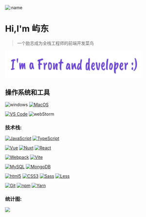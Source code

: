 <img src="https://count.getloli.com/get/@yd?theme=rule34" alt=":name" />

# Hi,I'm 屿东

> 一个励志成为全栈工程师的前端开发菜鸟

<p align="left"><img width="450px" height="90px" src="./front.png" /></p>

## 操作系统和工具
![windows](https://img.shields.io/badge/-Windows10-007ACC?style=flat-square&logo=windows&logoColor=fff)
[![MacOS](https://img.shields.io/badge/macOS-Monterey-000000?style=flat-square&logo=apple)](https://www.apple.com/macos/monterey/)

[![VS Code](https://img.shields.io/badge/IDE-VSCode-007ACC?style=flat-square&logo=Visual-studio-code)](https://code.visualstudio.com/)
![webStorm](https://img.shields.io/badge/-webStorm-007ACC?style=flat-square&logo=webstorm&logoColor=fff)

### **技术栈:**

[![JavaScript](https://img.shields.io/badge/-JavaScript-F7DF1E?style=flat-square&logo=javascript&logoColor=000000&labelColor=%23F7DF1C&color=%23FFCE5A)](https://www.javascript.com/)
[![TypeScript](https://img.shields.io/badge/-TypeScript-3178C6?style=flat-square&logo=typescript&logoColor=ffffff)](https://www.typescriptlang.org/)

[![Vue](https://img.shields.io/badge/-Vue-4FC08D?style=flat-square&logo=vue.js&logoColor=ffffff)](https://vuejs.org/)
[![Nuxt](https://img.shields.io/badge/-Nuxt-000000?style=flat-square&logo=nuxt.js&logoColor=ffffff)](https://nuxtjs.org/)
[![React](https://img.shields.io/badge/-React-61DAFB?style=flat-square&logo=react&logoColor=ffffff)](https://reactjs.org/)


[![Webpack](https://img.shields.io/badge/-Webpack-8DD6F9?style=flat-square&logo=webpack&logoColor=ffffff)](https://webpack.js.org/)
[![Vite](https://img.shields.io/badge/-Vite-646CFF?style=flat-square&logo=Vite&logoColor=ffffff)](https://vitejs.dev/)

[![MySQL](https://img.shields.io/badge/-MySQL-4479A1?style=flat-square&logo=MySQL&logoColor=ffffff)](https://www.mysql.com/)
[![MongoDB](https://img.shields.io/badge/-MongoDB-47A248?style=flat-square&logo=MongoDB&logoColor=ffffff)](https://www.mongodb.com/)

[![html5](https://img.shields.io/badge/-HTML5-E34F26?style=flat-square&logo=html5&logoColor=ffffff)](https://www.w3schools.com/html/)
[![CSS3](https://img.shields.io/badge/-CSS3-1572B6?style=flat-square&logo=CSS3&logoColor=ffffff)](https://www.w3schools.com/css/)
[![Sass](https://img.shields.io/badge/-Sass-CC6699?style=flat-square&logo=sass&logoColor=ffffff)](https://sass-lang.com/)
[![Less](https://img.shields.io/badge/-Less-1D365D?style=flat-square&logo=Less&logoColor=ffffff)](https://less.bootcss.com/)

[![Git](https://img.shields.io/badge/-Git-%23F05032?style=flat-square&logo=git&logoColor=%23ffffff)](https://git-scm.com/)
[![npm](https://img.shields.io/badge/-NPM-CB3837?style=flat-square&logo=npm&logoColor=ffffff)](http://npmjs.com/)
[![Yarn](https://img.shields.io/badge/-Yarn-2C8EBB?style=flat-square&logo=Yarn&logoColor=ffffff)](https://yarnpkg.com/)

### **统计图:**
<img src="https://github-readme-stats.vercel.app/api?username=yd-coder&show_icons=true&icon_color=CE1D2D&text_color=718096&bg_color=ffffff&hide_title=true" />



